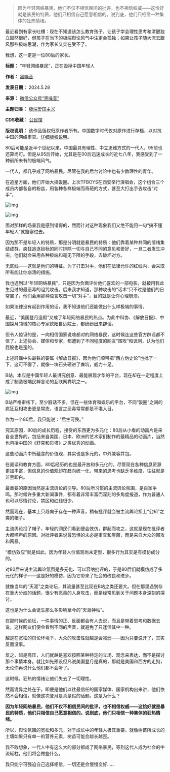 
> 因为年轻网络暴民，他们不仅不相信民间的批评，也不相信权威——这恰好就是暴民的特质，他们只相信自己愿意相信的。说到底，他们只相信一种集体的狂热情绪。


最近看到有家长吐槽：现在不知道该怎么教育孩子，让孩子学会理性思考和清醒独立固然很好，但孩子在当下的极端舆论风气中注定会孤独；如果让孩子随大流去跟风那些极端思潮，作为家长又实在受不了。


我想，这一定是一位80后的家长。




**标题：** “年轻网络暴民”，正在毁掉中国年轻人  

**作者：** [黑噪音](https://chinadigitaltimes.net/space/黑噪音)  

**发表日期：** 2024.5.28  

**来源：** [微信公众号“黑噪音”](https://web.archive.org/web/20240528151649/https://mp.weixin.qq.com/s/LfPb3rR_jbrbqIOu11P-NA)  

**主题归类：** [极端爱国主义](https://chinadigitaltimes.net/space/极端爱国主义)  

**CDS收藏：** [公民馆](https://chinadigitaltimes.net/space/%E5%85%AC%E6%B0%91%E9%A6%86)  

**版权说明：** 该作品版权归原作者所有。中国数字时代仅对原作进行存档，以对抗中国的网络审查。[详细版权说明](https://chinadigitaltimes.net/chinese/copyright)。


80后可能是近半个世纪以来，中国最具有理性、中立思维方式的一代人，95前也还算尚可。但是从95后开始，尤其是在00后迅速成长的近七八年，我感受到了一种前所未有的极端风气。


一代人，都几乎成了网络暴民。尽管在我的后台讨论中也有少数理性的青年。


在追星方面，他们开始大搞饭圈。上次TFBOYS在西安举行演唱会，这个组合三个成员内部各自的粉丝，用各种各样极端而奇葩的方式，甚至大打出手去攻击“对手”。


![img](https://chinadigitaltimes.net/chinese/files/2024/05/post-708325-6655f5cee20b2.gif)


![img](https://chinadigitaltimes.net/chinese/files/2024/05/cdb1597748b423eed47f7ee062d19050tplv-dy-resize-origshort-autoq-75_330.jpeg)


面对那样的场景我是感到错愕的，然而针对这种现象我们又绝不能用一句“搞不懂年轻人”就搪塞过去。


因为那不是年轻人的特质，那是分明就是暴民的特质：他们靠着某种共同的情绪集结成群，疯狂追逐目标的同时排除一切与自己不同的意见和爱好，一旦二者发生冲突，他们就会采用各种极端和毫无下限的手段，去破坏对方。


无底线——这就是他们的特征。为了打击对手，他们在法律允许的红线内，会采取所有能让你崩溃的措施。


我也遇到过“年轻网络暴民”，只是因为负面评价他们喜欢的一部电影，就被用我此生见过的最恶毒的诅咒攻击。后来我才知道，那种攻击的“话术”只不过是他们的日常罢了，他们会用那种语言攻击一切“对手”，目的就是让你心理崩溃。


如果法律没有起到作用的话，我不知道他们还能做出什么样极端的事情。


最近，“美国登月造假”又成了年轻网络暴民的热点。为此中科协、《解放日报》、中国探月领域的核心专家欧阳自远院士，都纷纷出来辟谣。


但令人惊讶的是，一向相信国家说啥都对的网络暴民，这时候连这些官方辟谣都不信了，上述协会、媒体和专家，都遭到了不同程度的网友“围攻”和讽刺，认为他们屁股也是歪的。


上述辟谣中头最铁的要属《解放日报》，因为他们顺带把“西方伪史论”也批了一下，这可不得了，就像一块石头砸进了粪坑，威力十足。


B站，本应是中国年轻人最讲究创意、最能展现才华的平台，现在却在一定程度上成了制造极端民粹言论的互联网粪坑之一。


![img](https://chinadigitaltimes.net/chinese/files/2024/05/post-708325-6655f5cf14b5f.)


B站严格审核下，至少脏话不多，但在一些体育和娱乐的平台，不同“饭圈”之间的疯狂互相攻击更是常态，语言之恶毒常常都是不堪入目。


作为一个80后，我只能说：“后生可畏。”


究其原因，80后的成长历程，接受的东西更为多元化：80后从小看的动画片是来自全世界的，包括来自美国、日本、欧洲的艺术家们制作的最精品的动画片，当然也包括中国的《舒克和贝塔》之类优秀的动画。


这些动画片中所蕴含的价值观，其实也是多元的，中外兼容并包。


在阅读和教育方面，80后经历的也是最开放和多元化的。尽管现在各种信息资源更加丰富，但信息的价值观却在趋向统一化，带来的思考也缺乏多维度，往往就是非黑即白。


最重要的原因当然是主流舆论的引导。80后所习惯的主流舆论氛围，是百家争鸣。那时候许多重大新闻事件，都有着非常丰富而深刻的多角度报道，作为普通人也可以尽情讨论，禁区和红线很少。


然而现在，基本上只趋向于存在一种声音，稍有批评就会被主流舆论扣上“公知”之类的帽子。


主流舆论扣了帽子，年轻的网民们看到便会效仿，群起而攻之，这就是现在批评者大都噤声的原因。对批评者来说最恐惧的未必是审查和屏蔽，而是来自大众的围攻和网暴。


“模仿效应”就是如此，因为年轻人价值观尚未定型，很多行为其实是有模仿成分的。


对80后来说主流舆论氛围是多元化、可以容纳批评的，于是80后们就模仿成了多元化的样子——这是好的模仿，因为它带来了社会的改良和进步。


就像当年的“天涯”之类论坛，其流量甚至比现在B站之类还要大。但在那里遇到存在重大分歧的话题，很少有恶毒的人身攻击，而是经常见到关于问题本身深刻的探讨。


这也是为什么会诞生那么多影响至今的“天涯神帖”。


在那时候的论坛，一件事情的正、反面都会有人去说，而且是带着思考和数据去说，这样网友们便会看到不同的声音，就避免了只迷信其中一种。


越是在宽松的舆论环境下，大众的攻击性就越是会减弱——因为只要说开了，其实反而没事。


反之，越是高压，人们就越是喜欢按照某种特定的立场、观念来表达，而不是探讨那个事情本身。就比如先预设但凡说美国登月是真的，那就是美国和西方的走狗，无论你再说什么他们都不会听了。


这时候，狂热的情绪让他们失去了一切理性。


然而诡异之处在于，即便是他们以往最信任的国家媒体、国家机构出来讲，他们依然不会相信，就像这次登月是真是假的话题。这是为什么？


**因为年轻网络暴民，他们不仅不相信民间的批评，也不相信权威——这恰好就是暴民的特质，他们只相信自己愿意相信的。说到底，他们只相信一种集体的狂热情绪。** 


所以，舆论氛围的宽松和多元，对于成长中的年轻人极其重要。就像树苗所成长的土壤如果只有单一的营养元素，树苗可能会越长越歪。


我不敢想象，一代人中有这么大的部分都成了网络暴民，等到这代人成为社会的中流砥柱，他们将会做些什么。


我只能宁可强迫自己选择相信，一切还是会慢慢变好……


